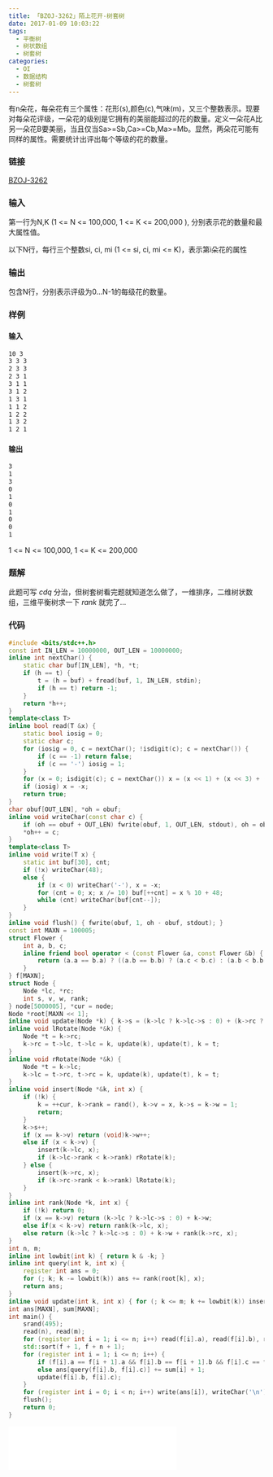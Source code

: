 ```yaml
---
title: 「BZOJ-3262」陌上花开-树套树
date: 2017-01-09 10:03:22
tags:
  - 平衡树
  - 树状数组
  - 树套树
categories:
  - OI
  - 数据结构
  - 树套树
---
```

有n朵花，每朵花有三个属性：花形(s),颜色(c),气味(m)，又三个整数表示。现要对每朵花评级，一朵花的级别是它拥有的美丽能超过的花的数量。定义一朵花A比另一朵花B要美丽，当且仅当Sa>=Sb,Ca>=Cb,Ma>=Mb。显然，两朵花可能有同样的属性。需要统计出评出每个等级的花的数量。
<!-- more -->
### 链接
[BZOJ-3262](http://www.lydsy.com/JudgeOnline/problem.php?id=3262)
### 输入
第一行为N,K (1 <= N <= 100,000, 1 <= K <= 200,000 ), 分别表示花的数量和最大属性值。

以下N行，每行三个整数si, ci, mi (1 <= si, ci, mi <= K)，表示第i朵花的属性
### 输出
包含N行，分别表示评级为0...N-1的每级花的数量。
### 样例
#### 输入
``` bash
10 3
3 3 3
2 3 3
2 3 1
3 1 1
3 1 2
1 3 1
1 1 2
1 2 2
1 3 2
1 2 1
```
#### 输出
``` bash
3
1
3
0
1
0
1
0
0
1
```
1 <= N <= 100,000, 1 <= K <= 200,000
### 题解
此题可写 $cdq$ 分治，但树套树看完题就知道怎么做了，一维排序，二维树状数组，三维平衡树求一下 $rank$ 就完了...
### 代码
``` cpp
#include <bits/stdc++.h>
const int IN_LEN = 10000000, OUT_LEN = 10000000;
inline int nextChar() {
    static char buf[IN_LEN], *h, *t;
    if (h == t) {
        t = (h = buf) + fread(buf, 1, IN_LEN, stdin);
        if (h == t) return -1;
    }
    return *h++;
}
template<class T>
inline bool read(T &x) {
    static bool iosig = 0;
    static char c;
    for (iosig = 0, c = nextChar(); !isdigit(c); c = nextChar()) {
        if (c == -1) return false;
        if (c == '-') iosig = 1;
    }
    for (x = 0; isdigit(c); c = nextChar()) x = (x << 1) + (x << 3) + (c ^ '0');
    if (iosig) x = -x;
    return true;
}
char obuf[OUT_LEN], *oh = obuf;
inline void writeChar(const char c) {
    if (oh == obuf + OUT_LEN) fwrite(obuf, 1, OUT_LEN, stdout), oh = obuf;
    *oh++ = c;
}
template<class T>
inline void write(T x) {
    static int buf[30], cnt;
    if (!x) writeChar(48);
    else {
        if (x < 0) writeChar('-'), x = -x;
        for (cnt = 0; x; x /= 10) buf[++cnt] = x % 10 + 48;
        while (cnt) writeChar(buf[cnt--]);
    }
}
inline void flush() { fwrite(obuf, 1, oh - obuf, stdout); }
const int MAXN = 100005;
struct Flower {
    int a, b, c;
    inline friend bool operator < (const Flower &a, const Flower &b) {
        return (a.a == b.a) ? ((a.b == b.b) ? (a.c < b.c) : (a.b < b.b)) : (a.a < b.a);
    }
} f[MAXN];
struct Node {
    Node *lc, *rc;
    int s, v, w, rank;
} node[5000005], *cur = node;
Node *root[MAXN << 1];
inline void update(Node *k) { k->s = (k->lc ? k->lc->s : 0) + (k->rc ? k->rc->s : 0) + k->w; }
inline void lRotate(Node *&k) {
    Node *t = k->rc;
    k->rc = t->lc, t->lc = k, update(k), update(t), k = t;
}
inline void rRotate(Node *&k) {
    Node *t = k->lc;
    k->lc = t->rc, t->rc = k, update(k), update(t), k = t;
}
inline void insert(Node *&k, int x) {
    if (!k) {
        k = ++cur, k->rank = rand(), k->v = x, k->s = k->w = 1;
        return;
    }
    k->s++;
    if (x == k->v) return (void)k->w++;
    else if (x < k->v) {
        insert(k->lc, x);
        if (k->lc->rank < k->rank) rRotate(k);
    } else {
        insert(k->rc, x);
        if (k->rc->rank < k->rank) lRotate(k);
    }
}
inline int rank(Node *k, int x) {
    if (!k) return 0;
    if (x == k->v) return (k->lc ? k->lc->s : 0) + k->w;
    else if(x < k->v) return rank(k->lc, x);
    else return (k->lc ? k->lc->s : 0) + k->w + rank(k->rc, x);
}
int n, m;
inline int lowbit(int k) { return k & -k; }
inline int query(int k, int x) {
    register int ans = 0;
    for (; k; k -= lowbit(k)) ans += rank(root[k], x);
    return ans;
}
inline void update(int k, int x) { for (; k <= m; k += lowbit(k)) insert(root[k], x); }
int ans[MAXN], sum[MAXN];
int main() {
    srand(495);
    read(n), read(m);
    for (register int i = 1; i <= n; i++) read(f[i].a), read(f[i].b), read(f[i].c);
    std::sort(f + 1, f + n + 1);
    for (register int i = 1; i <= n; i++) {
        if (f[i].a == f[i + 1].a && f[i].b == f[i + 1].b && f[i].c == f[i + 1].c && i != n) sum[i + 1] += sum[i] + 1;
        else ans[query(f[i].b, f[i].c)] += sum[i] + 1;
        update(f[i].b, f[i].c);
    }
    for (register int i = 0; i < n; i++) write(ans[i]), writeChar('\n');
    flush();
    return 0;
}
```
<iframe frameborder="no" border="0" marginwidth="0" marginheight="0" width=330 height=86 src="//music.163.com/outchain/player?type=2&id=745137&auto=1&height=66"></iframe>
